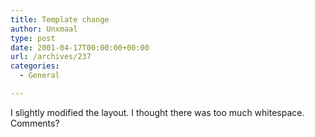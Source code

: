 ```yaml
---
title: Template change
author: Unxmaal
type: post
date: 2001-04-17T00:00:00+00:00
url: /archives/237
categories:
  - General

---
```

I slightly modified the layout. I thought there was too much whitespace. Comments?